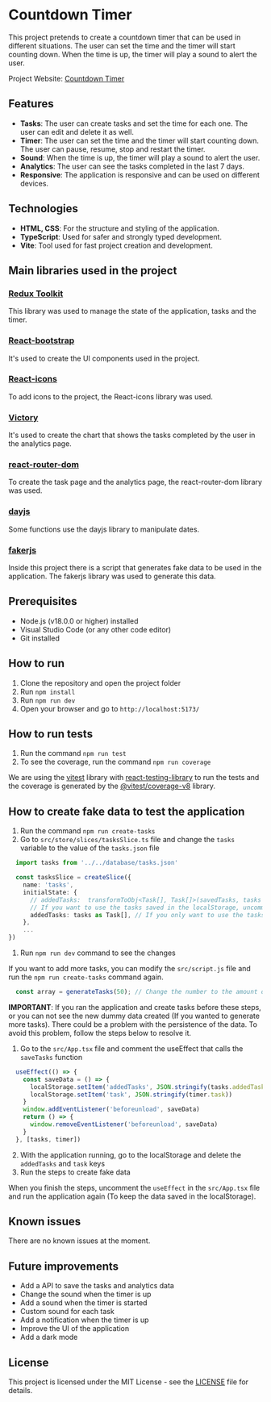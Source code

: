 # Countdown Timer
This project pretends to create a countdown timer that can be used in different situations. The user can set the time and the timer will start counting down. When the time is up, the timer will play a sound to alert the user.

Project Website: [Countdown Timer](https://main--arkon-data-test.netlify.app/)

## Features
- **Tasks**: The user can create tasks and set the time for each one. The user can edit and delete it as well.
- **Timer**: The user can set the time and the timer will start counting down. The user can pause, resume, stop and restart the timer.
- **Sound**: When the time is up, the timer will play a sound to alert the user.
- **Analytics**: The user can see the tasks completed in the last 7 days.
- **Responsive**: The application is responsive and can be used on different devices.

## Technologies
- **HTML, CSS**: For the structure and styling of the application.
- **TypeScript**: Used for safer and strongly typed development.
- **Vite**: Tool used for fast project creation and development.

## Main libraries used in the project
### [Redux Toolkit](https://redux-toolkit.js.org/)
  This library was used to manage the state of the application, tasks and the timer.
### [React-bootstrap](https://react-bootstrap.github.io/)
  It's used to create the UI components used in the project.

### [React-icons](https://react-icons.github.io/react-icons/)
  To add icons to the project, the React-icons library was used.
### [Victory](https://formidable.com/open-source/victory/)
  It's used to create the chart that shows the tasks completed by the user in the analytics page.
### [react-router-dom](https://reactrouter.com/en/main)
  To create the task page and the analytics page, the react-router-dom library was used.
### [dayjs](https://day.js.org/)
  Some functions use the dayjs library to manipulate dates.
### [fakerjs](https://fakerjs.dev/)
  Inside this project there is a script that generates fake data to be used in the application. The fakerjs library was used to generate this data.


## Prerequisites
- Node.js (v18.0.0 or higher) installed
- Visual Studio Code (or any other code editor)
- Git installed

## How to run
1. Clone the repository and open the project folder
2. Run `npm install`
3. Run `npm run dev`
4. Open your browser and go to `http://localhost:5173/`

## How to run tests
1. Run the command `npm run test`
2. To see the coverage, run the command `npm run coverage`

We are using the [vitest](https://vitest.dev/) library with [react-testing-library](https://github.com/testing-library/react-testing-library) to run the tests and the coverage is generated by the [@vitest/coverage-v8](https://www.npmjs.com/package/@vitest/coverage-v8) library.

## How to create fake data to test the application
1. Run the command `npm run create-tasks`
2. Go to `src/store/slices/tasksSlice.ts` file and change the `tasks` variable to the value of the `tasks.json` file
  ```typescript
    import tasks from '../../database/tasks.json'

    const tasksSlice = createSlice({
      name: 'tasks',
      initialState: {
        // addedTasks:  transformToObj<Task[], Task[]>(savedTasks, tasks as Task[]) || [],
        // If you want to use the tasks saved in the localStorage, uncomment the line above and comment the line below
        addedTasks: tasks as Task[], // If you only want to use the tasks generated by the script
      },
      ...
  })
  ```
1. Run `npm run dev` command to see the changes

If you want to add more tasks, you can modify the `src/script.js` file and run the `npm run create-tasks` command again.
  ```javascript
    const array = generateTasks(50); // Change the number to the amount of tasks you want to generate
  ```

**IMPORTANT**: If you ran the application and create tasks before these steps, or you can not see the new dummy data created (If you wanted to generate more tasks). There could be a problem with the persistence of the data. To avoid this problem, follow the steps below to resolve it.

1. Go to the `src/App.tsx` file and comment the useEffect that calls the `saveTasks` function
  ```typescript
    useEffect(() => {
      const saveData = () => {
        localStorage.setItem('addedTasks', JSON.stringify(tasks.addedTasks))
        localStorage.setItem('task', JSON.stringify(timer.task))
      }
      window.addEventListener('beforeunload', saveData)
      return () => {
        window.removeEventListener('beforeunload', saveData)
      }
    }, [tasks, timer])
  ```
2. With the application running, go to the localStorage and delete the `addedTasks` and `task` keys
3. Run the steps to create fake data

When you finish the steps, uncomment the `useEffect` in the `src/App.tsx` file and run the application again (To keep the data saved in the localStorage).

## Known issues
  There are no known issues at the moment.

## Future improvements
- Add a API to save the tasks and analytics data
- Change the sound when the timer is up
- Add a sound when the timer is started
- Custom sound for each task
- Add a notification when the timer is up
- Improve the UI of the application
- Add a dark mode

## License
This project is licensed under the MIT License - see the [LICENSE](LICENSE) file for details.

